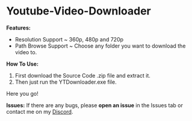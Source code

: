 # Youtube-Video-Downloader

**Features:**
- Resolution Support ~ 360p, 480p and 720p<br>
- Path Browse Support ~ Choose any folder you want to download the video to.<br>

**How To Use:**
1. First download the Source Code .zip file and extract it.<br>
2. Then just run the YTDownloader.exe file.<br>

Here you go!<br>

**Issues:**
If there are any bugs, please **open an issue** in the Issues tab or contact me on my [Discord](https://discord.gg/ka89e7X).<br>

